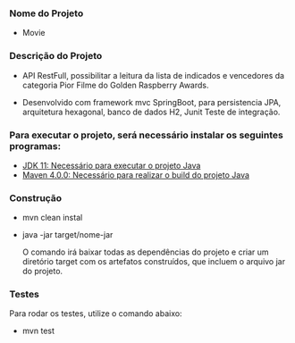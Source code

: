 ### Nome do Projeto 

- Movie

### Descrição do Projeto

- API RestFull, possibilitar a leitura da lista de indicados e vencedores
da categoria Pior Filme do Golden Raspberry Awards.</p>

- Desenvolvido com framework mvc SpringBoot, para persistencia JPA, arquitetura hexagonal, banco de dados H2, Junit Teste de integração.</p>


### Para executar o projeto, será necessário instalar os seguintes programas:

- [JDK 11: Necessário para executar o projeto Java](http://www.oracle.com/technetwork/java/javase/downloads/jdk10-downloads-4416644.html)
- [Maven 4.0.0: Necessário para realizar o build do projeto Java](http://mirror.nbtelecom.com.br/apache/maven/maven-4/4.0.0/binaries/apache-maven-4.0.0-bin.zip)

### Construção

- mvn clean instal
- java -jar target/nome-jar

  O comando irá baixar todas as dependências do projeto e criar um diretório target com os artefatos construídos, que incluem o arquivo jar do projeto. 

### Testes

   Para rodar os testes, utilize o comando abaixo:

- mvn test
